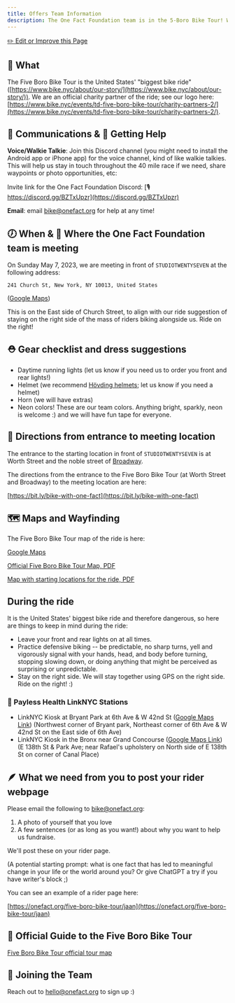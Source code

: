 ```yaml
---
title: Offers Team Information
description: The One Fact Foundation team is in the 5-Boro Bike Tour! We are the offers :)
---
```


[✏️ Edit or Improve this Page](https://github.com/onefact/help.onefact.org/edit/main/pages/bike.md)

## 🚴 What

The Five Boro Bike Tour is the United States' "biggest bike ride" ([https://www.bike.nyc/about/our-story/](https://www.bike.nyc/about/our-story/)). We are an official charity partner of the ride; see our logo here: [https://www.bike.nyc/events/td-five-boro-bike-tour/charity-partners-2/](https://www.bike.nyc/events/td-five-boro-bike-tour/charity-partners-2/).

## 💬 Communications & 🙋 Getting Help

**Voice/Walkie Talkie**: Join this Discord channel (you might need to install the Android app or iPhone app) for the voice channel, kind of like walkie talkies. This will help us stay in touch throughout the 40 mile race if we need, share waypoints or photo opportunities, etc: 

Invite link for the One Fact Foundation Discord: [🎙️ https://discord.gg/BZTxUpzr](https://discord.gg/BZTxUpzr)

**Email**: email [bike@onefact.org](mailto:bike@onefact.org) for help at any time!

## 🕖 When & 📍 Where the One Fact Foundation team is meeting

On Sunday May 7, 2023, we are meeting in front of `STUDIOTWENTYSEVEN` at the following address:

`241 Church St, New York, NY 10013, United States`

([Google Maps](https://goo.gl/maps/aGFNrAr5NphzLU1o8))

This is on the East side of Church Street, to align with our ride suggestion of staying on the right side of the mass of riders biking alongside us. Ride on the right!

## ⛑️ Gear checklist and dress suggestions

* Daytime running lights (let us know if you need us to order you front and rear lights!)
* Helmet (we recommend [Hövding helmets](https://hovding.com/); let us know if you need a helmet)
* Horn (we will have extras)
* Neon colors! These are our team colors. Anything bright, sparkly, neon is welcome :) and we will have fun tape for everyone.

## 🧭 Directions from entrance to meeting location

The entrance to the starting location in front of `STUDIOTWENTYSEVEN` is at Worth Street and the noble street of [Broadway](https://en.wikipedia.org/wiki/Broadway_(Manhattan)).

The directions from the entrance to the Five Boro Bike Tour (at Worth Street and Broadway) to the meeting location are here:

[https://bit.ly/bike-with-one-fact](https://bit.ly/bike-with-one-fact)

## 🗺️ Maps and Wayfinding

The Five Boro Bike Tour map of the ride is here: 

[Google Maps](https://www.google.com/maps/d/u/0/edit?mid=1_Ta1cEslwgwpLIIyskSYSqeuPLqeS_Q&usp=sharing)

[Official Five Boro Bike Tour Map, PDF](https://www.bike.nyc/wp-content/uploads/2023/04/2023.04.13_FBBT-Route-Map.pdf)

[Map with starting locations for the ride, PDF](https://www.bike.nyc/wp-content/uploads/2023/04/2023.04.13_FBBT-Start-Map.pdf)

## During the ride

It is the United States' biggest bike ride and therefore dangerous, so here are things to keep in mind during the ride:

* Leave your front and rear lights on at all times. 
* Practice defensive biking -- be predictable, no sharp turns, yell and vigorously signal with your hands, head, and body before turning, stopping slowing down, or doing anything that might be perceived as surprising or unpredictable. 
* Stay on the right side. We will stay together using GPS on the right side. Ride on the right! :)

### 📸 Payless Health LinkNYC Stations

* LinkNYC Kiosk at Bryant Park at 6th Ave & W 42nd St ([Google Maps Link](https://goo.gl/maps/CzKgLaq9Jo7HpQMUA)) (Northwest corner of Bryant park, Northeast corner of 6th Ave & W 42nd St on the East side of 6th Ave)
* LinkNYC Kiosk in the Bronx near Grand Concourse ([Google Maps Link](https://goo.gl/maps/T7pQ1e3iPBYeo9Ed7))  (E 138th St & Park Ave; near Rafael's upholstery on North side of E 138th St on corner of Canal Place)

## 🪶 What we need from you to post your rider webpage

Please email the following to [bike@onefact.org](bike@onefact.org):

1. A photo of yourself that you love
2. A few sentences (or as long as you want!) about why you want to help us fundraise. 

We'll post these on your rider page.

(A potential starting prompt: what is one fact that has led to meaningful change in your life or the world around you? Or give ChatGPT a try if you have writer's block ;)

You can see an example of a rider page here: 

[https://onefact.org/five-boro-bike-tour/jaan](https://onefact.org/five-boro-bike-tour/jaan)

## 📄 Official Guide to the Five Boro Bike Tour

[Five Boro Bike Tour official tour map](https://issuu.com/bike8/docs/bny_5bbt_2023_final_program_spreads_042823?fr=sOTIwNTQxNjQ0NzA)

## 🤗 Joining the Team

Reach out to hello@onefact.org to sign up :)
